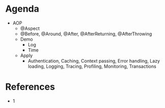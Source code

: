 # Agenda
  * AOP
    * @Aspect
    * @Before, @Around, @After, @AfterReturning, @AfterThrowing
    * Demo
      * Log
      * Time
    * Apply
      * Authentication, Caching, Context passing, Error handling, Lazy loading, Logging, Tracing, Profiling, Monitoring, Transactions

# References
  * 1
